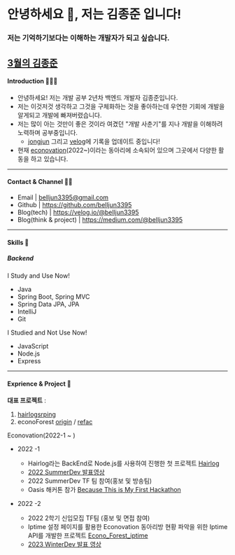 <h1 align="left">안녕하세요 👋, 저는 김종준 입니다!</h1>
<h3 align="left">저는 기억하기보다는 이해하는 개발자가 되고 싶습니다.</h3>

[3월의 김종준](https://medium.com/@belljun3395/3%EC%9B%94%EC%9D%98-%EB%82%98-912b17892767)
---

<h4 align="left"> Introduction 🙋🏻‍♂️</h4>

+ 안녕하세요! 저는 개발 공부 2년차 백엔드 개발자 김종준입니다.
+ 저는 이것저것 생각하고 그것을 구체화하는 것을 좋아하는데 우연한 기회에 개발을 알게되고 개발에 빠져버렸습니다.
+ 저는 많이 아는 것만이 좋은 것이라 여겼던 "개발 사춘기"를 지나 개발을 이해하려 노력하며 공부중입니다. 
  + [jongjun](https://github.com/belljun3395/jongjun) 그리고 [velog](https://velog.io/@belljun3395)에 기록을 업데이트 중입니다!
+ 현재 [econovation](https://econovation.kr/about)(2022~)이라는 동아리에 소속되어 있으며 그곳에서 다양한 활동을 하고 있습니다.

---
  
<h4 align="left"> Contact & Channel 🤙🏻</h4>

+ Email | belljun3395@gmail.com
+ Github | https://github.com/belljun3395
+ Blog(tech) | https://velog.io/@belljun3395
+ Blog(think & project) | https://medium.com/@belljun3395

---

<h4 align="left"> Skills 🔨</h4>

<h5> Backend </h5>

I Study and Use Now!

+ Java
+ Spring Boot, Spring MVC
+ Spring Data JPA, JPA
+ IntelliJ
+ Git

I Studied and Not Use Now!
+ JavaScript
+ Node.js
+ Express

---

<h4 align="left"> Exprience & Project 🫠</h4>

**대표 프로젝트** :
1) [hairlogsrping](https://github.com/belljun3395/hairlogspring)
2) econoForest [origin](https://github.com/JNU-econovation/econo-forest-be-iptime) / [refac](https://github.com/belljun3395/WifiConnectObserver)


Econovation(2022-1 ~ )

+ 2022 -1 
  + Hairlog라는 BackEnd로 Node.js를 사용하여 진행한 첫 프로젝트 [Hairlog](https://github.com/JNU-econovation/Hairlog)
  + [2022 SummerDev 발표영상](https://youtu.be/Ah_HWVC4IM4?t=7875)
  + 2022 SummerDev TF 팀 참여(홍보 및 방송팀)
  + Oasis 해커톤 참가 [Because This is My First Hackathon](https://github.com/belljun3395/oasis-BecauseThisIsMyFirstHackathon)
  
+ 2022 -2
  + 2022 2학기 신입모집 TF팀 (홍보 및 면접 참여)
  + Iptime 설정 페이지를 활용한 Econovation 동아리방 현황 파악을 위한 Iptime API를 개발한 프로젝트 [Econo_Forest_iptime](https://github.com/JNU-econovation/econo-forest-be-iptime)
  + [2023 WinterDev 발표 영상](https://youtu.be/wOqimi4O8H4?t=4430)

